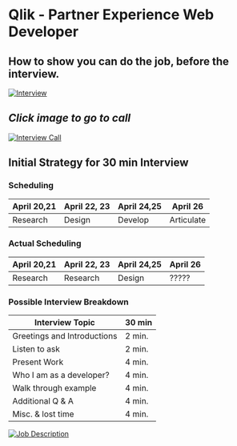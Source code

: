 # Qlik - Partner Experience Web Developer

## How to show you can do the job, before the interview.

[![Interview](https://github.com/steven-barkley/Website-Qlik-2022/blob/master/Content/Media/Qlik_Recruiting_Appointment.PNG)](https://francescoronel.com)

## ***Click image to go to call***
[![Interview Call](https://github.com/steven-barkley/Website-Qlik-2022/blob/master/Content/Media/Qlik_Virtual_Interview_Time.PNG)](https://teams.microsoft.com/l/meetup-join/19%3ameeting_ZDQ2ZDA0NDktMjFiNC00MTVlLTgwNzktNmUwNzQ1YzEwZWRh%40thread.v2/0?context=%7b%22Tid%22%3a%22c21eeb5f-f5a6-44e8-a997-124f2f7a497c%22%2c%22Oid%22%3a%22609cdefb-6c81-4f3c-b80e-7ffdfedb5988%22%7d)

## Initial Strategy for 30 min Interview

### Scheduling
| April 20,21 | April 22, 23 | April 24,25 | April 26 |
| --------------- | --------------- | --------------- | --------------- |
| Research | Design | Develop | Articulate |

### Actual Scheduling 
| April 20,21 | April 22, 23 | April 24,25 | April 26 |
| --------------- | --------------- | --------------- | --------------- |
| Research | Research | Design | ????? |

### Possible Interview Breakdown

| Interview Topic | 30 min |
| ------------ | --------- |
| Greetings and Introductions | 2 min. |
| Listen to ask | 2 min. |
| Present Work | 4 min. |
| Who I am as a developer? | 4 min. |
| Walk through example | 4 min. |
| Additional Q & A | 4 min. |
| Misc. & lost time | 4 min. |

[![Job Description](https://github.com/steven-barkley/Website-Qlik-2022/blob/master/Content/Media/Job_description.PNG)](https://jobs.jobvite.com/careers/qlik/job/ocsajfwR?__jvst=Job+Board&__jvsd=Indeed)


